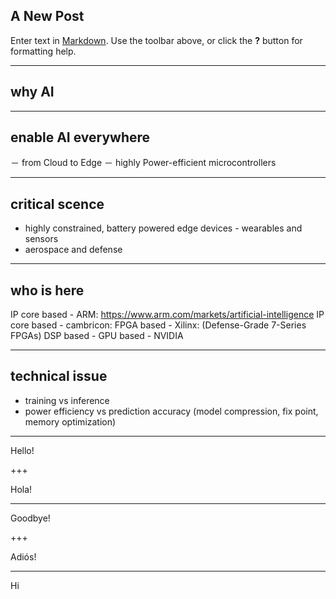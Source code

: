 ## A New Post

Enter text in [Markdown](http://daringfireball.net/projects/markdown/). Use the toolbar above, or click the **?** button for formatting help.

---
## why AI

---

## enable AI everywhere
－ from Cloud to Edge
－ highly Power-efficient microcontrollers

---

## critical scence
- highly constrained, battery powered edge devices - wearables and sensors
- aerospace and defense

---

## who is here
IP core based - ARM: https://www.arm.com/markets/artificial-intelligence
IP core based - cambricon: 
FPGA based    - Xilinx: (Defense-Grade 7-Series FPGAs)
DSP based     - 
GPU based     - NVIDIA

---

## technical issue

- training vs inference
- power efficiency vs prediction accuracy (model compression, fix point, memory optimization)

---
Hello!

+++

Hola!

---

Goodbye!

+++

Adiós!

---

Hi
